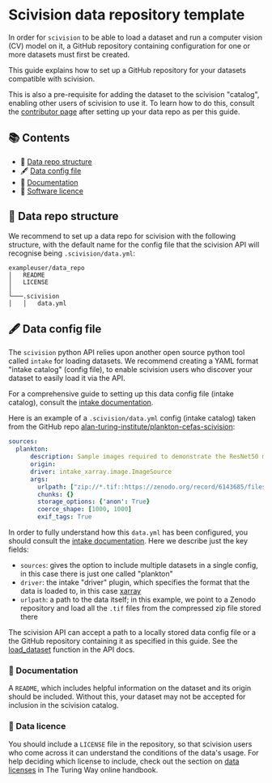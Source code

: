 # Scivision data repository template

In order for `scivision` to be able to load a dataset and run a computer vision (CV) model on it, a GitHub repository containing configuration for one or more datasets must first be created.

This guide explains how to set up a GitHub repository for your datasets compatible with scivision.

This is also a pre-requisite for adding the dataset to the scivision "catalog", enabling other users of scivision to use it. To learn how to do this, consult the [contributor page](../contributing.md#gift-extending-the-scivision-catalog) after setting up your data repo as per this guide.

## 📚 Contents

- 🧱 [Data repo structure](#-data-repo-structure)
- 🖋️ [Data config file](#%EF%B8%8F-data-config-file)
- 📄 [Documentation](#-documentation)
- 📜 [Software licence](#-software-licence)

## 🧱 Data repo structure

We recommend to set up a data repo for scivision with the following structure, with the default name for the config file that the scivision API will recognise being `.scivision/data.yml`:

```
exampleuser/data_repo
│   README           
│   LICENSE          
│   
└───.scivision
│   │   data.yml     
```

## 🖋️ Data config file

The `scivision` python API relies upon another open source python tool called `intake` for loading datasets. We recommend creating a YAML format "intake catalog" (config file), to enable scivision users who discover your dataset to easily load it via the API.

For a comprehensive guide to setting up this data config file (intake catalog), consult the [intake documentation](https://intake.readthedocs.io/en/latest/catalog.html#yaml-format).

Here is an example of a `.scivision/data.yml` config (intake catalog) taken from the GitHub repo [alan-turing-institute/plankton-cefas-scivision](https://github.com/alan-turing-institute/plankton-cefas-scivision):

```yaml
sources:
  plankton:
      description: Sample images required to demonstrate the ResNet50 model trained in the Rapid Identification of Plankton using Machine Learning DSG undertaken by Cefas, The Alan Turing Institute and Plankton Analytics Ltd. 
      origin: 
      driver: intake_xarray.image.ImageSource
      args:
        urlpath: ["zip://*.tif::https://zenodo.org/record/6143685/files/images.zip"]
        chunks: {}
        storage_options: {'anon': True}
        coerce_shape: [1000, 1000]
        exif_tags: True
```

In order to fully understand how this `data.yml` has been configured, you should consult the [intake documentation](https://intake.readthedocs.io/en/latest/catalog.html#yaml-format). Here we describe just the key fields:

- `sources`: gives the option to include multiple datasets in a single config, in this case there is just one called "plankton"
- `driver`: the intake "driver" plugin, which specifies the format that the data is loaded to, in this case [xarray](https://github.com/intake/intake-xarray)
- `urlpath`: a path to the data itself; in this example, we point to a Zenodo repository and load all the `.tif` files from the compressed zip file stored there


The scivision API can accept a path to a locally stored data config file or a the GitHub repository containing it as specified in this guide. See the [load_dataset](https://scivision.readthedocs.io/en/latest/api.html#scivision.io.reader.load_dataset) function in the API docs.

### 📄 Documentation

A `README`, which includes helpful information on the dataset and its origin should be included. Without this, your dataset may not be accepted for inclusion in the scivision catalog.

### 📜 Data licence

You should include a `LICENSE` file in the repository, so that scivision users who come across it can understand the conditions of the data's usage. For help deciding which license to include, check out the section on [data licenses](https://the-turing-way.netlify.app/reproducible-research/licensing/licensing-data.html) in The Turing Way online handbook.